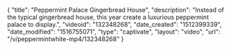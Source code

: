 {
    "title": "Peppermint Palace Gingerbread House",
    "description": "Instead of the typical gingerbread house, this year create a luxurious peppermint palace to display.",
    "videoid": "132348268",
    "date_created": "1512399339",
    "date_modified": "1516755071",
    "type": "captivate",
    "layout": "video",
    "url": "\/v\/peppermintwhite-mp4\/132348268"
}